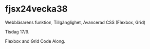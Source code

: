 # fjsx24vecka38

Webbläsarens funktion, Tillgänglighet, Avancerad CSS (Flexbox, Grid)

Tisdag 17/9.

Flexbox and Grid Code Along.
